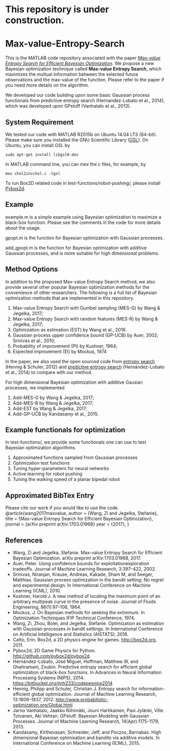 # This repository is under construction.

# Max-value-Entropy-Search
This is the MATLAB code repository associated with the paper [_Max-value Entropy Search for Efficient Bayesian Optimization_](https://arxiv.org/abs/1703.01968). We propose a new Bayesian optimization technique called **Max-value Entropy Search**, which maximizes the multual information between the selected future observations and the max-value of the function. Please refer to the paper if you need more details on the algorithm.

We developed our code building upon some basic Gaussian process functionals from predictive entropy search (Hernandez-Lobato et al., 2014), which was developed upon GPstuff (Vanhatalo et al., 2013). 

## System Requirement
We tested our code with MATLAB R2015b on Ubuntu 14.04 LTS (64-bit). Please make sure you installed the GNU Scientific Library ([GSL](http://www.gnu.org/software/gsl/)). On Ubuntu, you can install GSL by 

```
sudo apt-get install libgsl0-dev
```

In MATLAB command line, you can mex the c files, for example, by

```
mex chol2invchol.c -lgsl
```

To run Box2D related code in test-functions/robot-pushing/, please install [Pybox2d](https://github.com/pybox2d/pybox2d).

## Example
example.m is a simple example using Bayesian optimization to maximize a black-box function. Please see the comments in the code for more details about the usage.

gpopt.m is the function for Bayesian optimization with Gaussian processes.

add_gpopt.m is the function for Bayesian optimization with additive Gaussian processes, and is more suitable for high dimensional problems.

## Method Options
In addition to the proposed Max-value Entropy Search method, we also provide several other popular Bayesian optimization methods for the convenience of other researchers. The following is a full list of Bayesian optimization methods that are implemented in this repository.

1. Max-value Entropy Search with Gumbel sampling (MES-G) by Wang & Jegelka, 2017;
2. Max-value Entropy Search with random features (MES-R) by Wang & Jegelka, 2017;
3. Optimization as estimation (EST) by Wang et al., 2016. 
4. Gaussian process upper confidence bound (GP-UCB) by Auer, 2002; Srinivas et al., 2010;
5. Probability of improvement (PI) by Kushner, 1964;
6. Expected improvement (EI) by Mockus, 1974


In the paper, we also used the open sourced code from [entropy search](http://www.probabilistic-optimization.org/Global.html) (Hennig & Schuler, 2012) and [predictive entropy search](https://bitbucket.org/jmh233/codepesnips2014) (Hernández-Lobato et al., 2014) to compare with our method.

For high dimensional Bayesian optimization with additive Gausian processes, we implemented

1. Add-MES-G by Wang & Jegelka, 2017;
2. Add-MES-R by Wang & Jegelka, 2017;
3. Add-EST by Wang & Jegelka, 2017;
4. Add-GP-UCB by Kandasamy et al., 2015.


## Example functionals for optimization
In test-functions/, we provide some functionals one can use to test Bayesian optimization algorithms. 

1. Approximated functions sampled from Gaussian processes
2. Optimization test functions
3. Tuning hyper-parameters for neural networks 
4. Active learning for robot pushing
5. Tuning the walking speed of a planar bipedal robot

## Approximated BibTex Entry
Please cite our work if you would like to use the code.
@article{wang2017maxvalue,
    author = {Wang, Zi and Jegelka, Stefanie},
    title = {Max-value Entropy Search for Efficient Bayesian Optimization},
    journal = {arXiv preprint arXiv:1703.01968}
    year = {2017},
}

## References
* Wang, Zi and Jegelka, Stefanie. Max-value Entropy Search for Efficient Bayesian Optimization. arXiv preprint arXiv:1703.01968, 2017.
* Auer, Peter. Using confidence bounds for exploitationexploration tradeoffs. Journal of Machine Learning Research, 3:397–422, 2002.
* Srinivas, Niranjan, Krause, Andreas, Kakade, Sham M, and Seeger, Matthias. Gaussian process optimization in the bandit setting: No regret and experimental design. In International Conference on Machine Learning (ICML), 2010.
* Kushner, Harold J. A new method of locating the maximum point of an arbitrary multipeak curve in the presence of noise. Journal of Fluids Engineering, 86(1):97–106, 1964.
* Mockus, J. On Bayesian methods for seeking the extremum. In Optimization Techniques IFIP Technical Conference, 1974.
* Wang, Zi, Zhou, Bolei, and Jegelka, Stefanie. Optimization as estimation with Gaussian processes in bandit settings. In International Conference on Artificial Intelligence and Statistics (AISTATS), 2016.
* Catto, Erin. Box2d, a 2D physics engine for games. http://box2d.org, 2011.
* Pybox2d, 2D Game Physics for Python. http://github.com/pybox2d/pybox2d.
* Hernández-Lobato, José Miguel, Hoffman, Matthew W, and Ghahramani, Zoubin. Predictive entropy search for efficient global optimization of black-box functions. In Advances in Neural Information Processing Systems (NIPS), 2014. https://bitbucket.org/jmh233/codepesnips2014
* Hennig, Philipp and Schuler, Christian J. Entropy search for information-efficient global optimization. Journal of Machine Learning Research, 13:1809–1837, 2012. http://www.probabilistic-optimization.org/Global.html
* Jarno Vanhatalo, Jaakko Riihimäki, Jouni Hartikainen, Pasi Jylänki, Ville Tolvanen, Aki Vehtari. GPstuff: Bayesian Modeling with Gaussian Processes. Journal of Machine Learning Research, 14(Apr):1175-1179, 2013.
* Kandasamy, Kirthevasan, Schneider, Jeff, and Poczos, Barnabas. High dimensional Bayesian optimisation and bandits via additive models. In International Conference on Machine Learning (ICML), 2015.

